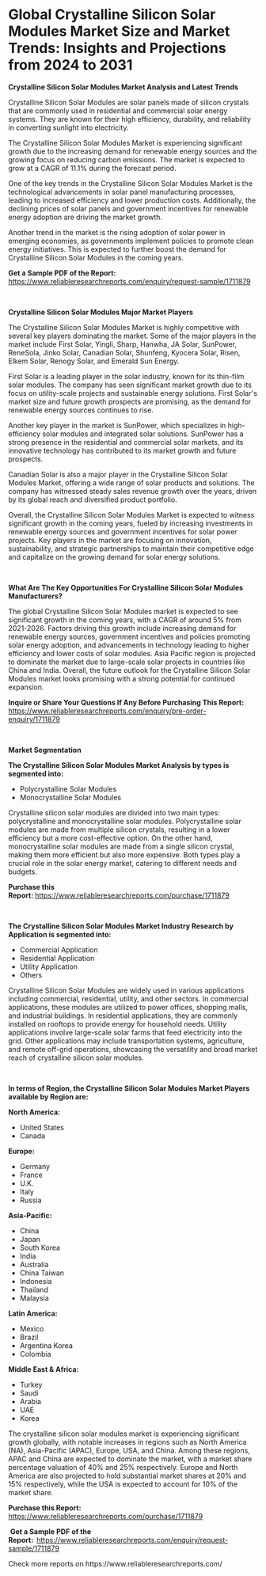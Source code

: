<p><h1>Global Crystalline Silicon Solar Modules Market Size and Market Trends: Insights and Projections from 2024 to 2031</h1></p><p><strong>Crystalline Silicon Solar Modules Market Analysis and Latest Trends</strong></p>
<p><p>Crystalline Silicon Solar Modules are solar panels made of silicon crystals that are commonly used in residential and commercial solar energy systems. They are known for their high efficiency, durability, and reliability in converting sunlight into electricity.</p><p>The Crystalline Silicon Solar Modules Market is experiencing significant growth due to the increasing demand for renewable energy sources and the growing focus on reducing carbon emissions. The market is expected to grow at a CAGR of 11.1% during the forecast period.</p><p>One of the key trends in the Crystalline Silicon Solar Modules Market is the technological advancements in solar panel manufacturing processes, leading to increased efficiency and lower production costs. Additionally, the declining prices of solar panels and government incentives for renewable energy adoption are driving the market growth.</p><p>Another trend in the market is the rising adoption of solar power in emerging economies, as governments implement policies to promote clean energy initiatives. This is expected to further boost the demand for Crystalline Silicon Solar Modules in the coming years.</p></p>
<p><strong>Get a Sample PDF of the Report:&nbsp;</strong> <a href="https://www.reliableresearchreports.com/enquiry/request-sample/1711879">https://www.reliableresearchreports.com/enquiry/request-sample/1711879</a></p>
<p>&nbsp;</p>
<p><strong>Crystalline Silicon Solar Modules Major Market Players</strong></p>
<p><p>The Crystalline Silicon Solar Modules Market is highly competitive with several key players dominating the market. Some of the major players in the market include First Solar, Yingli, Sharp, Hanwha, JA Solar, SunPower, ReneSola, Jinko Solar, Canadian Solar, Shunfeng, Kyocera Solar, Risen, Elkem Solar, Renogy Solar, and Emerald Sun Energy.</p><p>First Solar is a leading player in the solar industry, known for its thin-film solar modules. The company has seen significant market growth due to its focus on utility-scale projects and sustainable energy solutions. First Solar's market size and future growth prospects are promising, as the demand for renewable energy sources continues to rise.</p><p>Another key player in the market is SunPower, which specializes in high-efficiency solar modules and integrated solar solutions. SunPower has a strong presence in the residential and commercial solar markets, and its innovative technology has contributed to its market growth and future prospects.</p><p>Canadian Solar is also a major player in the Crystalline Silicon Solar Modules Market, offering a wide range of solar products and solutions. The company has witnessed steady sales revenue growth over the years, driven by its global reach and diversified product portfolio.</p><p>Overall, the Crystalline Silicon Solar Modules Market is expected to witness significant growth in the coming years, fueled by increasing investments in renewable energy sources and government incentives for solar power projects. Key players in the market are focusing on innovation, sustainability, and strategic partnerships to maintain their competitive edge and capitalize on the growing demand for solar energy solutions.</p></p>
<p>&nbsp;</p>
<p><strong>What Are The Key Opportunities For Crystalline Silicon Solar Modules Manufacturers?</strong></p>
<p><p>The global Crystalline Silicon Solar Modules market is expected to see significant growth in the coming years, with a CAGR of around 5% from 2021-2026. Factors driving this growth include increasing demand for renewable energy sources, government incentives and policies promoting solar energy adoption, and advancements in technology leading to higher efficiency and lower costs of solar modules. Asia Pacific region is projected to dominate the market due to large-scale solar projects in countries like China and India. Overall, the future outlook for the Crystalline Silicon Solar Modules market looks promising with a strong potential for continued expansion.</p></p>
<p><strong>Inquire or Share Your Questions If Any Before Purchasing This Report:</strong> <a href="https://www.reliableresearchreports.com/enquiry/pre-order-enquiry/1711879">https://www.reliableresearchreports.com/enquiry/pre-order-enquiry/1711879</a></p>
<p>&nbsp;</p>
<p><strong>Market Segmentation</strong></p>
<p><strong>The Crystalline Silicon Solar Modules Market Analysis by types is segmented into:</strong></p>
<p><ul><li>Polycrystalline Solar Modules</li><li>Monocrystalline Solar Modules</li></ul></p>
<p><p>Crystalline silicon solar modules are divided into two main types: polycrystalline and monocrystalline solar modules. Polycrystalline solar modules are made from multiple silicon crystals, resulting in a lower efficiency but a more cost-effective option. On the other hand, monocrystalline solar modules are made from a single silicon crystal, making them more efficient but also more expensive. Both types play a crucial role in the solar energy market, catering to different needs and budgets.</p></p>
<p><strong>Purchase this Report:&nbsp;</strong><a href="https://www.reliableresearchreports.com/purchase/1711879">https://www.reliableresearchreports.com/purchase/1711879</a></p>
<p>&nbsp;</p>
<p><strong>The Crystalline Silicon Solar Modules Market Industry Research by Application is segmented into:</strong></p>
<p><ul><li>Commercial Application</li><li>Residential Application</li><li>Utility Application</li><li>Others</li></ul></p>
<p><p>Crystalline Silicon Solar Modules are widely used in various applications including commercial, residential, utility, and other sectors. In commercial applications, these modules are utilized to power offices, shopping malls, and industrial buildings. In residential applications, they are commonly installed on rooftops to provide energy for household needs. Utility applications involve large-scale solar farms that feed electricity into the grid. Other applications may include transportation systems, agriculture, and remote off-grid operations, showcasing the versatility and broad market reach of crystalline silicon solar modules.</p></p>
<p>&nbsp;</p>
<p><strong>In terms of Region, the Crystalline Silicon Solar Modules Market Players available by Region are:</strong></p>
<p>
    <p> <strong> North America: </strong>
        <ul>
            <li>United States</li>
            <li>Canada</li>
        </ul>
        </p> 
    <p> <strong> Europe: </strong>
        <ul>
            <li>Germany</li>
            <li>France</li>
            <li>U.K.</li>
            <li>Italy</li>
            <li>Russia</li>
        </ul>
        </p> 
    <p> <strong> Asia-Pacific: </strong>
        <ul>
            <li>China</li>
            <li>Japan</li>
            <li>South Korea</li>
            <li>India</li>
            <li>Australia</li>
            <li>China Taiwan</li>
            <li>Indonesia</li>
            <li>Thailand</li>
            <li>Malaysia</li>
        </ul>
        </p> 
    <p> <strong> Latin America: </strong>
        <ul>
            <li>Mexico</li>
            <li>Brazil</li>
            <li>Argentina Korea</li>
            <li>Colombia</li>
        </ul>
        </p> 
    <p> <strong> Middle East & Africa: </strong>
        <ul>
            <li>Turkey</li>
            <li>Saudi</li>
            <li>Arabia</li>
            <li>UAE</li>
            <li>Korea</li>
        </ul>
    </p>
    </p>
<p><p>The crystalline silicon solar modules market is experiencing significant growth globally, with notable increases in regions such as North America (NA), Asia-Pacific (APAC), Europe, USA, and China. Among these regions, APAC and China are expected to dominate the market, with a market share percentage valuation of 40% and 25% respectively. Europe and North America are also projected to hold substantial market shares at 20% and 15% respectively, while the USA is expected to account for 10% of the market share.</p></p>
<p><strong>Purchase this Report: </strong><a href="https://www.reliableresearchreports.com/purchase/1711879">https://www.reliableresearchreports.com/purchase/1711879</a></p>
<p>&nbsp;<strong>Get a Sample PDF of the Report:&nbsp;&nbsp;</strong><a href="https://www.reliableresearchreports.com/enquiry/request-sample/1711879">https://www.reliableresearchreports.com/enquiry/request-sample/1711879</a></p>
<p><strong></strong></p>
<p>Check more reports on https://www.reliableresearchreports.com/</p>